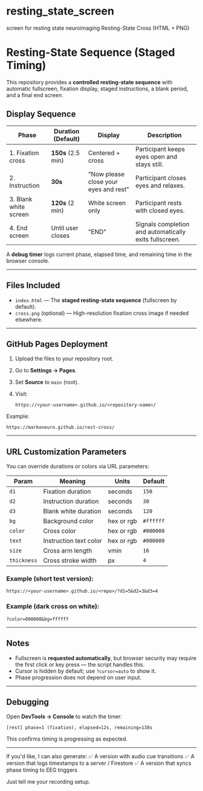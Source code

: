 # resting_state_screen
screen for resting state neuroimaging
Resting-State Cross (HTML + PNG)

# Resting-State Sequence (Staged Timing)

This repository provides a **controlled resting-state sequence** with automatic fullscreen, fixation display, staged instructions, a blank period, and a final end screen.

## Display Sequence

| Phase                 | Duration (Default) | Display                               | Description                                            |
| --------------------- | ------------------ | ------------------------------------- | ------------------------------------------------------ |
| 1. Fixation cross     | **150s** (2.5 min) | Centered + cross                      | Participant keeps eyes open and stays still.           |
| 2. Instruction        | **30s**            | "Now please close your eyes and rest" | Participant closes eyes and relaxes.                   |
| 3. Blank white screen | **120s** (2 min)   | White screen only                     | Participant rests with closed eyes.                    |
| 4. End screen         | Until user closes  | "END"                                 | Signals completion and automatically exits fullscreen. |

A **debug timer** logs current phase, elapsed time, and remaining time in the browser console.

---

## Files Included

* `index.html` — The **staged resting-state sequence** (fullscreen by default).
* `cross.png` (optional) — High-resolution fixation cross image if needed elsewhere.

---

## GitHub Pages Deployment

1. Upload the files to your repository root.
2. Go to **Settings → Pages**.
3. Set **Source** to `main` (root).
4. Visit:

   ```
   https://<your-username>.github.io/<repository-name>/
   ```

Example:

```
https://markoneuro.github.io/rest-cross/
```

---

## URL Customization Parameters

You can override durations or colors via URL parameters:

| Param       | Meaning                | Units      | Default   |
| ----------- | ---------------------- | ---------- | --------- |
| `d1`        | Fixation duration      | seconds    | `150`     |
| `d2`        | Instruction duration   | seconds    | `30`      |
| `d3`        | Blank white duration   | seconds    | `120`     |
| `bg`        | Background color       | hex or rgb | `#ffffff` |
| `color`     | Cross color            | hex or rgb | `#000000` |
| `text`      | Instruction text color | hex or rgb | `#000000` |
| `size`      | Cross arm length       | vmin       | `16`      |
| `thickness` | Cross stroke width     | px         | `4`       |

### Example (short test version):

```
https://<your-username>.github.io/<repo>/?d1=5&d2=3&d3=4
```

### Example (dark cross on white):

```
?color=000000&bg=ffffff
```

---

## Notes

* Fullscreen is **requested automatically**, but browser security may require the first click or key press — the script handles this.
* Cursor is hidden by default; use `?cursor=auto` to show it.
* Phase progression does not depend on user input.

---

## Debugging

Open **DevTools → Console** to watch the timer:

```
[rest] phase=1 (fixation), elapsed=12s, remaining=138s
```

This confirms timing is progressing as expected.

---

If you'd like, I can also generate:
✅ A version with audio cue transitions
✅ A version that logs timestamps to a server / Firestore
✅ A version that syncs phase timing to EEG triggers

Just tell me your recording setup.


